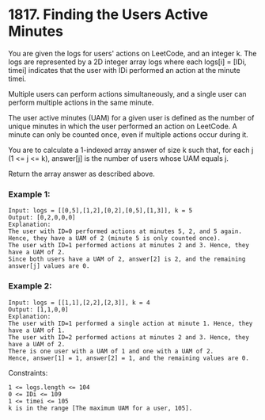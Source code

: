 # 1817. Finding the Users Active Minutes


You are given the logs for users' actions on LeetCode, and an integer k. The logs are represented by a 2D integer array logs where each logs[i] = [IDi, timei] indicates that the user with IDi performed an action at the minute timei.

Multiple users can perform actions simultaneously, and a single user can perform multiple actions in the same minute.

The user active minutes (UAM) for a given user is defined as the number of unique minutes in which the user performed an action on LeetCode. A minute can only be counted once, even if multiple actions occur during it.

You are to calculate a 1-indexed array answer of size k such that, for each j (1 <= j <= k), answer[j] is the number of users whose UAM equals j.

Return the array answer as described above.
 

### Example 1:
```
Input: logs = [[0,5],[1,2],[0,2],[0,5],[1,3]], k = 5
Output: [0,2,0,0,0]
Explanation:
The user with ID=0 performed actions at minutes 5, 2, and 5 again. Hence, they have a UAM of 2 (minute 5 is only counted once).
The user with ID=1 performed actions at minutes 2 and 3. Hence, they have a UAM of 2.
Since both users have a UAM of 2, answer[2] is 2, and the remaining answer[j] values are 0.
```

### Example 2:
```
Input: logs = [[1,1],[2,2],[2,3]], k = 4
Output: [1,1,0,0]
Explanation:
The user with ID=1 performed a single action at minute 1. Hence, they have a UAM of 1.
The user with ID=2 performed actions at minutes 2 and 3. Hence, they have a UAM of 2.
There is one user with a UAM of 1 and one with a UAM of 2.
Hence, answer[1] = 1, answer[2] = 1, and the remaining values are 0.
 ```

Constraints:
```
1 <= logs.length <= 104
0 <= IDi <= 109
1 <= timei <= 105
k is in the range [The maximum UAM for a user, 105].
```
